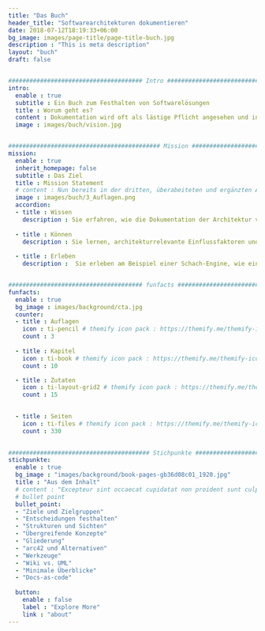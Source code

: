```yaml
---
title: "Das Buch"
header_title: "Softwarearchitekturen dokumentieren"
date: 2018-07-12T18:19:33+06:00
bg_image: images/page-title/page-title-buch.jpg
description : "This is meta description"
layout: "buch"
draft: false


###################################### Intro ####################################
intro:
  enable : true
  subtitle : Ein Buch zum Festhalten von Softwarelösungen
  title : Worum geht es?
  content : Dokumentation wird oft als lästige Pflicht angesehen und in vielen Softwareprojekten stark vernachlässigt, die Architektur wird manchmal überhaupt nicht beschrieben. Damit das in Ihren Projekten nicht passiert, schlägt dieses Buch praxiserprobte und schlanke Bestandteile für eine wirkungsvolle Architekturdokumentation vor.
  image : images/buch/vision.jpg


########################################### Mission ###################################
mission:
  enable : true
  inherit_homepage: false
  subtitle : Das Ziel
  title : Mission Statement
  # content : Nun bereits in der dritten, überabeiteten und ergänzten Auflage.
  image : images/buch/3_Auflagen.png
  accordion:
  - title : Wissen
    description : Sie erfahren, wie die Dokumentation der Architektur von einer lästigen Pflicht zum integralen Kommunikations- und Arbeitsmittel wird.
    
  - title : Können
    description : Sie lernen, architekturrelevante Einflussfaktoren und zentrale Entscheidungen festzuhalten.
    
  - title : Erleben
    description :  Sie erleben am Beispiel einer Schach-Engine, wie eine nachvollziehbare Architektur entsteht.


###################################### funfacts ####################################
funfacts:
  enable : true
  bg_image : images/background/cta.jpg
  counter:
  - title : Auflagen
    icon : ti-pencil # themify icon pack : https://themify.me/themify-icons
    count : 3
    
  - title : Kapitel
    icon : ti-book # themify icon pack : https://themify.me/themify-icons
    count : 10

  - title : Zutaten
    icon : ti-layout-grid2 # themify icon pack : https://themify.me/themify-icons
    count : 15

    
  - title : Seiten
    icon : ti-files # themify icon pack : https://themify.me/themify-icons
    count : 330
    

######################################## Stichpunkte ###################################
stichpunkte:
  enable : true
  bg_image : "images/background/book-pages-gb36d08c01_1920.jpg"
  title : "Aus dem Inhalt"
  # content : "Excepteur sint occaecat cupidatat non proident sunt culpa qui officia deserunt mollit anim id est laborum."
  # bullet point
  bullet_point:
  - "Ziele und Zielgruppen"
  - "Entscheidungen festhalten"
  - "Strukturen und Sichten"
  - "Übergreifende Konzepte"
  - "Gliederung"
  - "arc42 und Alternativen"
  - "Werkzeuge"
  - "Wiki vs. UML"
  - "Minimale Überblicke"
  - "Docs-as-code"
  
  button:
    enable : false
    label : "Explore More"
    link : "about"
---
```

